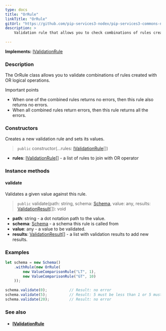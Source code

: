```yaml
---
type: docs
title: "OrRule"
linkTitle: "OrRule"
gitUrl: "https://github.com/pip-services3-nodex/pip-services3-commons-nodex"
description: >
    Validation rule that allows you to check combinations of rules created with OR logical operations.
    
---
```


**Implements:** [IValidationRule](../ivalidation_rule)

### Description

The OrRule class allows you to validate combinations of rules created with OR logical operations.

Important points

- When one of the combined rules returns no errors, then this rule also returns no errors.
- When all combined rules return errors, then this rule returns all the errors.

### Constructors
Creates a new validation rule and sets its values.

> `public` constructor(...rules: [IValidationRule](../ivalidation_rule)[])

- **rules**: [IValidationRule](../ivalidation_rule)[] - a list of rules to join with OR operator     

### Instance methods

#### validate
Validates a given value against this rule.

> `public` validate(path: string, schema: [Schema](../schema), value: any, results: [ValidationResult](../validation_result)[]): void

- **path**: string - a dot notation path to the value.
- **schema**: [Schema](../schema) - a schema this rule is called from
- **value**: any - a value to be validated.
- **results**: [ValidationResult](../validation_result)[] - a list with validation results to add new results.


### Examples

```typescript
let schema = new Schema()
    .withRule(new OrRule(
        new ValueComparisonRule("LT", 1),
        new ValueComparisonRule("GT", 10)
    ));
    
schema.validate(0);          // Result: no error
schema.validate(5);          // Result: 5 must be less than 1 or 5 must be more than 10
schema.validate(20);         // Result: no error

```

### See also
- #### [IValidationRule](../ivalidation_rule)
